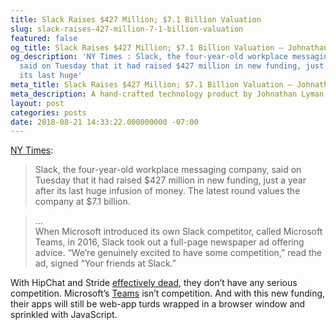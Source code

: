 ```yaml
---
title: Slack Raises $427 Million; $7.1 Billion Valuation
slug: slack-raises-427-million-7-1-billion-valuation
featured: false
og_title: Slack Raises $427 Million; $7.1 Billion Valuation – Johnathan.org
og_description: 'NY Times : Slack, the four-year-old workplace messaging company,
  said on Tuesday that it had raised $427 million in new funding, just a year after
  its last huge'
meta_title: Slack Raises $427 Million; $7.1 Billion Valuation – Johnathan.org
meta_description: A hand-crafted technology product by Johnathan Lyman
layout: post
categories: posts
date: 2018-08-21 14:33:22.000000000 -07:00
---
```


[NY Times](https://www.nytimes.com/2018/08/21/business/dealbook/slack-fund-raising-round.html?rref=collection%2Fsectioncollection%2Ftechnology&action=click&contentCollection=technology&region=rank&module=package&version=highlights&contentPlacement=2&pgtype=sectionfront):

> Slack, the four-year-old workplace messaging company, said on Tuesday that it had raised $427 million in new funding, just a year after its last huge infusion of money. The latest round values the company at $7.1 billion.

> …  
> When Microsoft introduced its own Slack competitor, called Microsoft Teams, in 2016, Slack took out a full-page newspaper ad offering advice. “We’re genuinely excited to have some competition,” read the ad, signed “Your friends at Slack.”

With HipChat and Stride [effectively dead](https://www.fastcompany.com/90209097/fallen-teamwork-phenom-hipchat-is-getting-bought-and-axed-by-slack), they don’t have any serious competition. Microsoft’s [Teams](https://products.office.com/en-us/microsoft-teams/free) isn’t competition. And with this new funding, their apps will still be web-app turds wrapped in a browser window and sprinkled with JavaScript.

